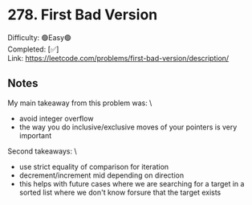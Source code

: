 # 278. First Bad Version

Difficulty: 🟢Easy🟢 \
Completed: [✅] \
Link: https://leetcode.com/problems/first-bad-version/description/

## Notes

My main takeaway from this problem was: \

* avoid integer overflow
* the way you do inclusive/exclusive moves of your pointers is very important

Second takeaways: \ 

* use strict equality of comparison for iteration
* decrement/increment mid depending on direction
* this helps with future cases where we are searching for a target in a sorted list where we don't know forsure that the target exists
